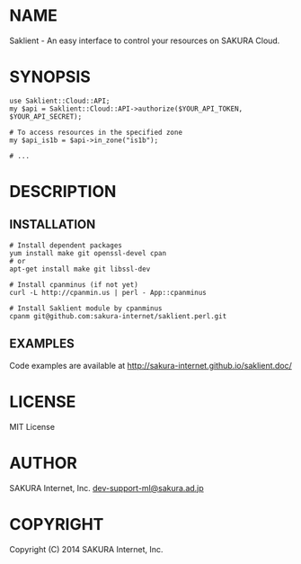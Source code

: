 # NAME

Saklient - An easy interface to control your resources on SAKURA Cloud.

# SYNOPSIS

    use Saklient::Cloud::API;
    my $api = Saklient::Cloud::API->authorize($YOUR_API_TOKEN, $YOUR_API_SECRET);

    # To access resources in the specified zone
    my $api_is1b = $api->in_zone("is1b");

    # ...

# DESCRIPTION

## INSTALLATION

    # Install dependent packages
    yum install make git openssl-devel cpan
    # or
    apt-get install make git libssl-dev
    
    # Install cpanminus (if not yet)
    curl -L http://cpanmin.us | perl - App::cpanminus
    
    # Install Saklient module by cpanminus
    cpanm git@github.com:sakura-internet/saklient.perl.git

## EXAMPLES

Code examples are available at http://sakura-internet.github.io/saklient.doc/

# LICENSE

MIT License

# AUTHOR

SAKURA Internet, Inc. <dev-support-ml@sakura.ad.jp>

# COPYRIGHT

Copyright (C) 2014 SAKURA Internet, Inc.
